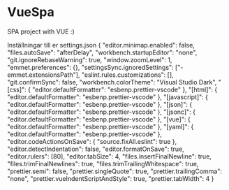 # VueSpa
SPA project with VUE :)

Inställningar till er settings.json
{
    "editor.minimap.enabled": false,
    "files.autoSave": "afterDelay",
    "workbench.startupEditor": "none",
    "git.ignoreRebaseWarning": true,
    "window.zoomLevel": 1,
    "emmet.preferences": {},
    "settingsSync.ignoredSettings": ["-emmet.extensionsPath"],
    "eslint.rules.customizations": [],
    "git.confirmSync": false,
    "workbench.colorTheme": "Visual Studio Dark",
    "[css]": {
        "editor.defaultFormatter": "esbenp.prettier-vscode"
    },
    "[html]": {
        "editor.defaultFormatter": "esbenp.prettier-vscode"
    },
    "[javascript]": {
        "editor.defaultFormatter": "esbenp.prettier-vscode"
    },
    "[json]": {
        "editor.defaultFormatter": "esbenp.prettier-vscode"
    },
    "[jsonc]": {
        "editor.defaultFormatter": "esbenp.prettier-vscode"
    },
    "[vue]": {
        "editor.defaultFormatter": "esbenp.prettier-vscode"
    },
    "[yaml]": {
        "editor.defaultFormatter": "esbenp.prettier-vscode"
    },
    "editor.codeActionsOnSave": {
        "source.fixAll.eslint": true
    },
    "editor.detectIndentation": false,
    "editor.formatOnSave": true,
    "editor.rulers": [80],
    "editor.tabSize": 4,
    "files.insertFinalNewline": true,
    "files.trimFinalNewlines": true,
    "files.trimTrailingWhitespace": true,
    "prettier.semi": false,
    "prettier.singleQuote": true,
    "prettier.trailingComma": "none",
    "prettier.vueIndentScriptAndStyle": true,
    "prettier.tabWidth": 4
}

